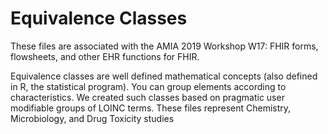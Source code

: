 # Equivalence Classes

These files are associated with the AMIA 2019 Workshop W17: FHIR forms, flowsheets, and other EHR functions for FHIR.

Equivalence classes are well defined mathematical concepts (also defined in R, the statistical program). You can group elements according to characteristics. We created such classes based on pragmatic user modifiable groups of LOINC terms. These files represent Chemistry, Microbiology, and Drug Toxicity studies
